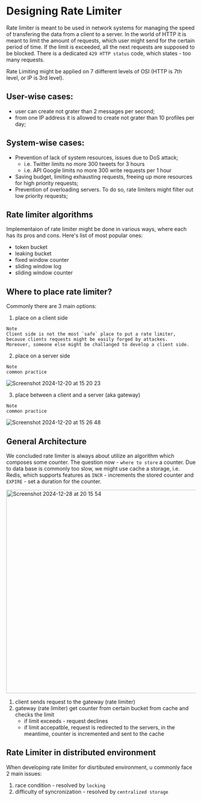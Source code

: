 # Designing Rate Limiter
Rate limiter is meant to be used in network systems for managing the speed of transfering the data from a client to a server. In the world of HTTP it is meant to limit the amount of requests, which user might send for the certain period of time. If the limit is exceeded, all the next requests are supposed to be blocked. There is a dedicated `429 HTTP status` code, which states - too many requests.

Rate Limiting might be applied on 7 diifferent levels of OSI (HTTP is 7th level, or IP is 3rd level).

## User-wise cases:
- user can create not grater than 2 messages per second;
- from one IP address it is allowed to create not grater than 10 profiles per day;

## System-wise cases:
- Prevention of lack of system resources, issues due to DoS attack;
    - i.e. Twitter limits no more 300 tweets for 3 hours
    - i.e. API Google limits no more 300 write requests per 1 hour
- Saving budget, limiting exhausting requests, freeing up more resources for high priority requests;
- Prevention of overloading servers. To do so, rate limiters might filter out low priority requests;


## Rate limiter algorithms
Implementaion of rate limiter might be done in various ways, where each has its pros and cons. Here's list of most popular ones:
- token bucket
- leaking bucket
- fixed window counter
- sliding window log
- sliding window counter

## Where to place rate limiter?
Commonly there are 3 main options:
1. place on a client side
```text
Note
Client side is not the most `safe` place to put a rate limiter, because clients requests might be easily forged by attackes. 
Moreover, someone else might be challanged to develop a client side.
```
2. place on a server side
```text
Note
common practice
```
![Screenshot 2024-12-20 at 15 20 23](https://github.com/user-attachments/assets/031173ae-79fb-4ea7-8f81-e84b69b28ac3)


3. place between a client and a server (aka gateway)
```text
Note
common practice
```

![Screenshot 2024-12-20 at 15 26 48](https://github.com/user-attachments/assets/1912c5d8-ed10-4e28-aefb-89fb0f50f25d)

## General Architecture
We concluded rate limiter is always about utilize an algorithm which composes some counter. The question now - `where to store` a counter. Due to data base is commonly too slow, we might use cache a storage, i.e. Redis, which supports features as `INCR` - increments the stored counter and `EXPIRE` - set a duration for the counter.

<img width="541" alt="Screenshot 2024-12-28 at 20 15 54" src="https://github.com/user-attachments/assets/b04dce85-b8d0-455b-8efb-2e70a0b35df2" />

1. client sends request to the gateway (rate limiter)
2. gateway (rate limiter) get counter from certain bucket from cache and checks the limit
    - if limit exceeds - request declines
    - if limit accepatble, request is redirected to the servers, in the meantime, counter is incremented and sent to the cache


## Rate Limiter in distributed environment
When developing rate limiter for disrtibuted environment, u commonly face 2 main issues:
1. race condition - resolved by `locking`
2. difficulty of syncronization - resolved by `centralized storage`

